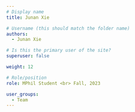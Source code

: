 ```yaml
---
# Display name
title: Junan Xie

# Username (this should match the folder name)
authors:
  - Junan Xie

# Is this the primary user of the site?
superuser: false

weight: 12

# Role/position
role: MPhil Student <br> Fall, 2023

user_groups:
  - Team
---
```

